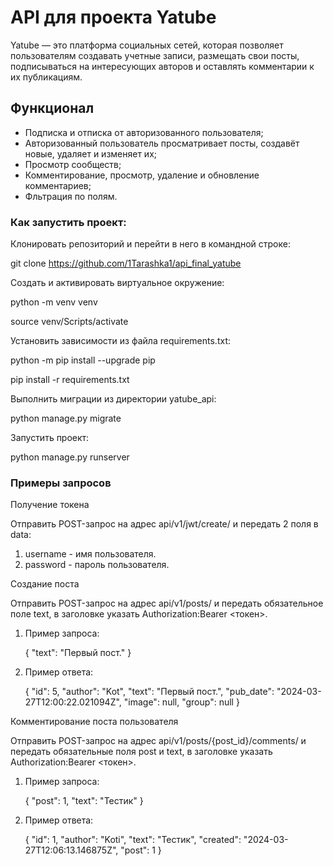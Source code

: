 # API для проекта Yatube

Yatube — это платформа социальных сетей, которая позволяет пользователям создавать учетные записи, размещать свои посты, подписываться на интересующих авторов и оставлять комментарии к их публикациям.

## Функционал

- Подписка и отписка от авторизованного пользователя;
- Авторизованный пользователь просматривает посты, создавёт новые, удаляет и изменяет их;
- Просмотр сообществ;
- Комментирование, просмотр, удаление и обновление комментариев;
- Фльтрация по полям.

### Как запустить проект:

Клонировать репозиторий и перейти в него в командной строке:

git clone https://github.com/1Tarashka1/api_final_yatube

Cоздать и активировать виртуальное окружение:

python -m venv venv

source venv/Scripts/activate

Установить зависимости из файла requirements.txt:

python -m pip install --upgrade pip

pip install -r requirements.txt

Выполнить миграции из директории yatube_api:

python manage.py migrate

Запустить проект:

python manage.py runserver

### Примеры запросов

Получение токена

Отправить POST-запрос на адрес api/v1/jwt/create/ и передать 2 поля в data:

1. username - имя пользователя.
2. password - пароль пользователя.

Создание поста

Отправить POST-запрос на адрес api/v1/posts/ и передать обязательное поле text, в заголовке указать Authorization:Bearer <токен>.

1. Пример запроса:

   {
     "text": "Первый пост."
   }
   

2. Пример ответа:

   {
     "id": 5,
     "author": "Kot",
     "text": "Первый пост.",
     "pub_date": "2024-03-27T12:00:22.021094Z",
     "image": null,
     "group": null
   }
   

Комментирование поста пользователя

Отправить POST-запрос на адрес api/v1/posts/{post_id}/comments/ и передать обязательные поля post и text, в заголовке указать Authorization:Bearer <токен>.

1. Пример запроса:

   {
     "post": 1,
     "text": "Тестик"
   }
   

2. Пример ответа:

   {
     "id": 1,
     "author": "Koti",
     "text": "Тестик",
     "created": "2024-03-27T12:06:13.146875Z",
     "post": 1
   }